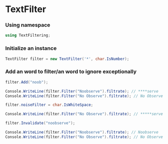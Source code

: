# TextFilter

### Using namespace ###
```csharp
using TextFiltering;
```

### Initialize an instance ###
```csharp
TextFilter filter = new TextFilter('*', char.IsNumber);
```

### Add an word to filter/an word to ignore exceptionally ###
```csharp
filter.Add("noob");

Console.WriteLine(filter.Filter("Noobserve").filtrate); // ****serve
Console.WriteLine(filter.Filter("No Observe").filtrate); // No Observe

filter.noiseFilter = char.IsWhiteSpace;

Console.WriteLine(filter.Filter("No Observe").filtrate); // *****serve

filter.Invalidate("noobserve");

Console.WriteLine(filter.Filter("Noobserve").filtrate); // Noobserve
Console.WriteLine(filter.Filter("No Observe").filtrate); // No Observe
```
